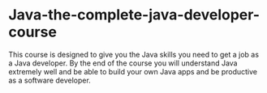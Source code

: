 # Java-the-complete-java-developer-course
This course is designed to give you the Java skills you need to get a job as a Java developer.  By the end of the course you will understand Java extremely well and be able to build your own Java apps and be productive as a software developer. 
